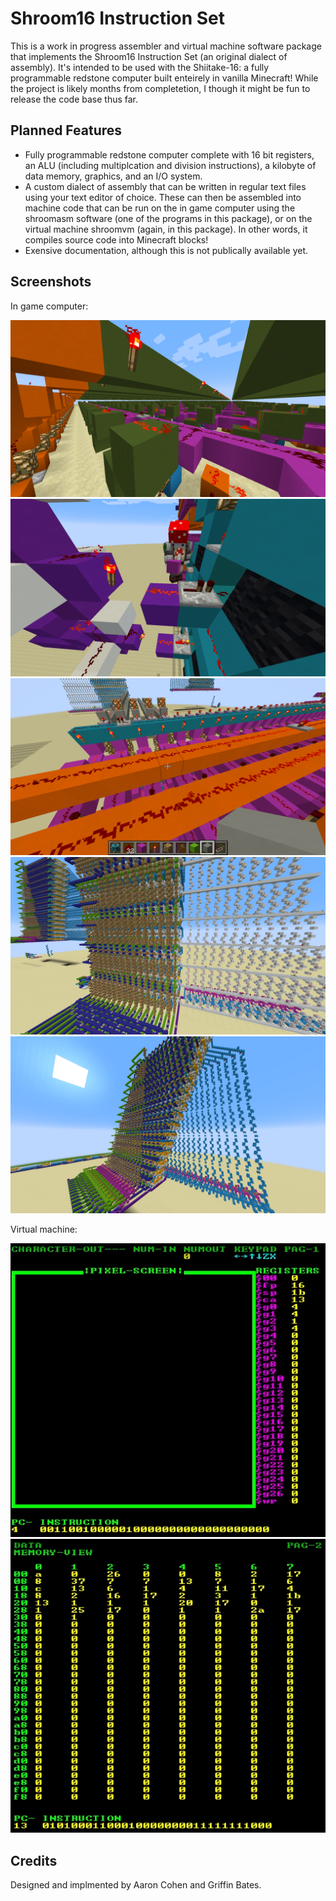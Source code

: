 # Shroom16 Instruction Set
This is a work in progress assembler and virtual machine software package that implements the Shroom16 Instruction Set (an original dialect of assembly). It's intended to be used with the Shiitake-16: a fully programmable redstone computer built enteirely in vanilla Minecraft! While the project is likely months from completetion, I though it might be fun to release the code base thus far.

## Planned Features
* Fully programmable redstone computer complete with 16 bit registers, an ALU (including multiplcation and division instructions), a kilobyte of data memory, graphics, and an I/O system.
* A custom dialect of assembly that can be written in regular text files using your text editor of choice. These can then be assembled into machine code that can be run on the in game computer using the shroomasm software (one of the programs in this package), or on the virtual machine shroomvm (again, in this package). In other words, it compiles source code into Minecraft blocks!
* Exensive documentation, although this is not publically available yet. 

## Screenshots
In game computer:

![alt text](https://github.com/Chemist02/Shroom16-Instruction-Set/blob/main/images/1.png)
![alt text](https://github.com/Chemist02/Shroom16-Instruction-Set/blob/main/images/2.png)
![alt text](https://github.com/Chemist02/Shroom16-Instruction-Set/blob/main/images/3.png)
![alt text](https://github.com/Chemist02/Shroom16-Instruction-Set/blob/main/images/4.png)
![alt text](https://github.com/Chemist02/Shroom16-Instruction-Set/blob/main/images/5.png)

Virtual machine:

![alt text](https://github.com/Chemist02/Shroom16-Instruction-Set/blob/main/images/vm1.png)
![alt text](https://github.com/Chemist02/Shroom16-Instruction-Set/blob/main/images/vm2.png)

## Credits
Designed and implmented by Aaron Cohen and Griffin Bates.
